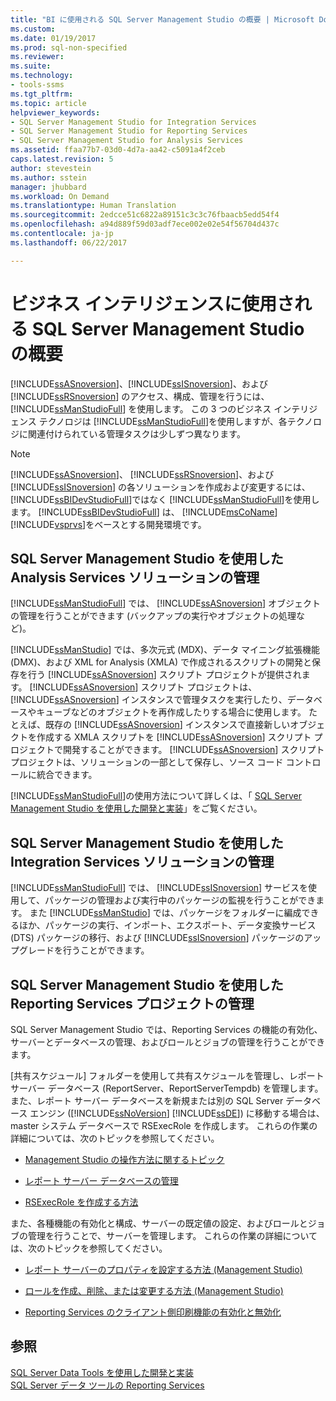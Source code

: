 ```yaml
---
title: "BI に使用される SQL Server Management Studio の概要 | Microsoft Docs"
ms.custom: 
ms.date: 01/19/2017
ms.prod: sql-non-specified
ms.reviewer: 
ms.suite: 
ms.technology:
- tools-ssms
ms.tgt_pltfrm: 
ms.topic: article
helpviewer_keywords:
- SQL Server Management Studio for Integration Services
- SQL Server Management Studio for Reporting Services
- SQL Server Management Studio for Analysis Services
ms.assetid: ffaa77b7-03d0-4d7a-aa42-c5091a4f2ceb
caps.latest.revision: 5
author: stevestein
ms.author: sstein
manager: jhubbard
ms.workload: On Demand
ms.translationtype: Human Translation
ms.sourcegitcommit: 2edcce51c6822a89151c3c3c76fbaacb5edd54f4
ms.openlocfilehash: a94d889f59d03adf7ece002e02e54f56704d437c
ms.contentlocale: ja-jp
ms.lasthandoff: 06/22/2017

---
```

# <a name="introduction-to-sql-server-management-studio-for-business-intelligence"></a>ビジネス インテリジェンスに使用される SQL Server Management Studio の概要
[!INCLUDE[ssASnoversion](../includes/ssasnoversion_md.md)]、[!INCLUDE[ssISnoversion](../includes/ssisnoversion_md.md)]、および [!INCLUDE[ssRSnoversion](../includes/ssrsnoversion_md.md)] のアクセス、構成、管理を行うには、[!INCLUDE[ssManStudioFull](../includes/ssmanstudiofull_md.md)] を使用します。 この 3 つのビジネス インテリジェンス テクノロジは [!INCLUDE[ssManStudioFull](../includes/ssmanstudiofull_md.md)]を使用しますが、各テクノロジに関連付けられている管理タスクは少しずつ異なります。  
  
> [!NOTE]  
> [!INCLUDE[ssASnoversion](../includes/ssasnoversion_md.md)]、 [!INCLUDE[ssRSnoversion](../includes/ssrsnoversion_md.md)]、および [!INCLUDE[ssISnoversion](../includes/ssisnoversion_md.md)] の各ソリューションを作成および変更するには、 [!INCLUDE[ssBIDevStudioFull](../includes/ssbidevstudiofull_md.md)]ではなく [!INCLUDE[ssManStudioFull](../includes/ssmanstudiofull_md.md)]を使用します。 [!INCLUDE[ssBIDevStudioFull](../includes/ssbidevstudiofull_md.md)] は、 [!INCLUDE[msCoName](../includes/msconame_md.md)][!INCLUDE[vsprvs](../includes/vsprvs_md.md)]をベースとする開発環境です。  
  
## <a name="managing-analysis-services-solutions-using-sql-server-management-studio"></a>SQL Server Management Studio を使用した Analysis Services ソリューションの管理  
[!INCLUDE[ssManStudioFull](../includes/ssmanstudiofull_md.md)] では、 [!INCLUDE[ssASnoversion](../includes/ssasnoversion_md.md)] オブジェクトの管理を行うことができます (バックアップの実行やオブジェクトの処理など)。  
  
[!INCLUDE[ssManStudio](../includes/ssmanstudio_md.md)] では、多次元式 (MDX)、データ マイニング拡張機能 (DMX)、および XML for Analysis (XMLA) で作成されるスクリプトの開発と保存を行う [!INCLUDE[ssASnoversion](../includes/ssasnoversion_md.md)] スクリプト プロジェクトが提供されます。 [!INCLUDE[ssASnoversion](../includes/ssasnoversion_md.md)] スクリプト プロジェクトは、 [!INCLUDE[ssASnoversion](../includes/ssasnoversion_md.md)] インスタンスで管理タスクを実行したり、データベースやキューブなどのオブジェクトを再作成したりする場合に使用します。 たとえば、既存の [!INCLUDE[ssASnoversion](../includes/ssasnoversion_md.md)] インスタンスで直接新しいオブジェクトを作成する XMLA スクリプトを [!INCLUDE[ssASnoversion](../includes/ssasnoversion_md.md)] スクリプト プロジェクトで開発することができます。 [!INCLUDE[ssASnoversion](../includes/ssasnoversion_md.md)] スクリプト プロジェクトは、ソリューションの一部として保存し、ソース コード コントロールに統合できます。  
  
[!INCLUDE[ssManStudioFull](../includes/ssmanstudiofull_md.md)]の使用方法について詳しくは、「 [SQL Server Management Studio を使用した開発と実装](http://msdn.microsoft.com/en-us/c4f5a06b-e2e4-4660-a3a8-6fd356742c02)」をご覧ください。  
  
## <a name="managing-integration-services-solutions-using-sql-server-management-studio"></a>SQL Server Management Studio を使用した Integration Services ソリューションの管理  
[!INCLUDE[ssManStudioFull](../includes/ssmanstudiofull_md.md)] では、 [!INCLUDE[ssISnoversion](../includes/ssisnoversion_md.md)] サービスを使用して、パッケージの管理および実行中のパッケージの監視を行うことができます。 また [!INCLUDE[ssManStudio](../includes/ssmanstudio_md.md)] では、パッケージをフォルダーに編成できるほか、パッケージの実行、インポート、エクスポート、データ変換サービス (DTS) パッケージの移行、および [!INCLUDE[ssISnoversion](../includes/ssisnoversion_md.md)] パッケージのアップグレードを行うことができます。  
  
## <a name="managing-reporting-services-projects-using-sql-server-management-studio"></a>SQL Server Management Studio を使用した Reporting Services プロジェクトの管理  
SQL Server Management Studio では、Reporting Services の機能の有効化、サーバーとデータベースの管理、およびロールとジョブの管理を行うことができます。  
  
[共有スケジュール] フォルダーを使用して共有スケジュールを管理し、レポート サーバー データベース (ReportServer、ReportServerTempdb) を管理します。 また、レポート サーバー データベースを新規または別の SQL Server データベース エンジン ([!INCLUDE[ssNoVersion](../includes/ssnoversion_md.md)] [!INCLUDE[ssDE](../includes/ssde_md.md)]) に移動する場合は、master システム データベースで RSExecRole を作成します。 これらの作業の詳細については、次のトピックを参照してください。  
  
-   [Management Studio の操作方法に関するトピック](http://msdn.microsoft.com/en-us/60685458-9108-47bf-820a-5e7db454d408)  
  
-   [レポート サーバー データベースの管理](http://msdn.microsoft.com/en-us/97b2e1b5-3869-4766-97b9-9bf206b52262)  
  
-   [RSExecRole を作成する方法](http://msdn.microsoft.com/en-us/7ac17341-df7e-4401-870e-652caa2859c0)  
  
また、各種機能の有効化と構成、サーバーの既定値の設定、およびロールとジョブの管理を行うことで、サーバーを管理します。 これらの作業の詳細については、次のトピックを参照してください。  
  
-   [レポート サーバーのプロパティを設定する方法 (Management Studio)](http://msdn.microsoft.com/en-us/1ed0f84b-b12a-4e49-b65c-a11a99f9093f)  
  
-   [ロールを作成、削除、または変更する方法 (Management Studio)](http://msdn.microsoft.com/en-us/3d1d56e6-a283-44a7-8417-36cb4d2c74d1)  
  
-   [Reporting Services のクライアント側印刷機能の有効化と無効化](http://msdn.microsoft.com/en-us/0e709c96-7517-4547-8ef6-5632f8118524)  
  
## <a name="see-also"></a>参照  
[SQL Server Data Tools を使用した開発と実装](http://msdn.microsoft.com/en-us/132ed779-3ec8-4734-9698-802116d1b017)  
[SQL Server データ ツールの Reporting Services](http://msdn.microsoft.com/en-us/0903c7b2-ac59-45f1-b7d0-922ecd9d76f8)  
  

